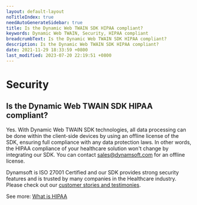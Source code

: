 ```yaml
---
layout: default-layout
noTitleIndex: true
needAutoGenerateSidebar: true
title: Is the Dynamic Web TWAIN SDK HIPAA compliant?
keywords: Dynamic Web TWAIN, Security, HIPAA compliant
breadcrumbText: Is the Dynamic Web TWAIN SDK HIPAA compliant?
description: Is the Dynamic Web TWAIN SDK HIPAA compliant?
date: 2021-11-29 18:33:59 +0800
last_modified: 2023-07-20 22:19:51 +0800
---
```


# Security

## Is the Dynamic Web TWAIN SDK HIPAA compliant?

Yes. With Dynamic Web TWAIN SDK technologies, all data processing can be done within the client-side devices by using an offline license of the SDK, ensuring full compliance with any data protection laws. In other words, the HIPAA compliance of your healthcare solution won't change by integrating our SDK. You can contact <a href="mailto:sales@dynamsoft.com" target="_blank">sales@dynamsoft.com</a> for an offline license.

Dynamsoft is ISO 27001 Certified and our SDK provides strong security features and is trusted by many companies in the Healthcare industry. Please check out our <a href="https://www.dynamsoft.com/company/customers/?type=&product=Dynamic%20Web%20TWAIN&industry=Healthcare" target="_blank">customer stories and testimonies</a>.

See more: <a href="https://en.wikipedia.org/wiki/Health_Insurance_Portability_and_Accountability_Act" target="_blank">What is HIPAA</a>
